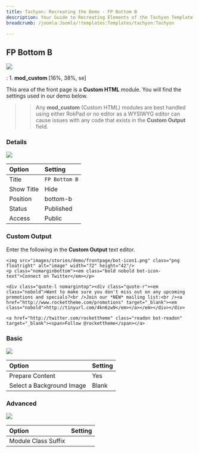 ```yaml
---
title: Tachyon: Recreating the Demo - FP Bottom B
description: Your Guide to Recreating Elements of the Tachyon Template for Joomla
breadcrumb: /joomla:Joomla/!templates:Templates/tachyon:Tachyon

---
```


FP Bottom B
-----

![][demo]

:   1. **mod_custom** [16%, 38%, se]

This area of the front page is a **Custom HTML** module. You will find the settings used in our demo below.

>> Any **mod_custom** (Custom HTML) modules are best handled using either RokPad or no editor as a WYSIWYG editor can cause issues with any code that exists in the **Custom Output** field.

### Details

![][demo2]

| Option     | Setting       |  
| :--------- | :------------ |  
| Title      | `FP Bottom B` |  
| Show Title | Hide          |  
| Position   | bottom-b      |  
| Status     | Published     |  
| Access     | Public        |  

### Custom Output

Enter the following in the **Custom Output** text editor.

~~~
<img src="images/stories/demo/frontpage/bot-icon1.png" class="png floatright" alt="image" width="72" height="42"/>
<p class="nomarginbottom"><em class="bold nobold bot-icon-text">Connect on Twitter</em></p>

<div class="quote-l nomargintop"><div class="quote-r"><em class="nobold">Want to make sure you don't miss out on any upcoming promotions and specials?<br />Join our *NEW* mailing list:<br /><a href="http://www.rockettheme.com/promotions" target="_blank"><em class="nobold">http://tinyurl.com/4kn6zw9</em></a></em></div></div>

<a href="http://twitter.com/rockettheme" class="readon bot-readon" target="_blank"><span>Follow @rockettheme</span></a>
~~~

### Basic

![][demo3]

| Option                    | Setting |  
| :------------------------ | :------ |  
| Prepare Content           | Yes     |  
| Select a Background Image | Blank   |

### Advanced

![][demo4]

| Option              | Setting  |  
| :------------------ | :------- |  
| Module Class Suffix |          |  

[demo]: assets/demo_5.jpeg
[demo2]: assets/demo_8a.jpeg
[demo3]: assets/demo_8b.jpeg
[demo4]: assets/demo_8c.jpeg
